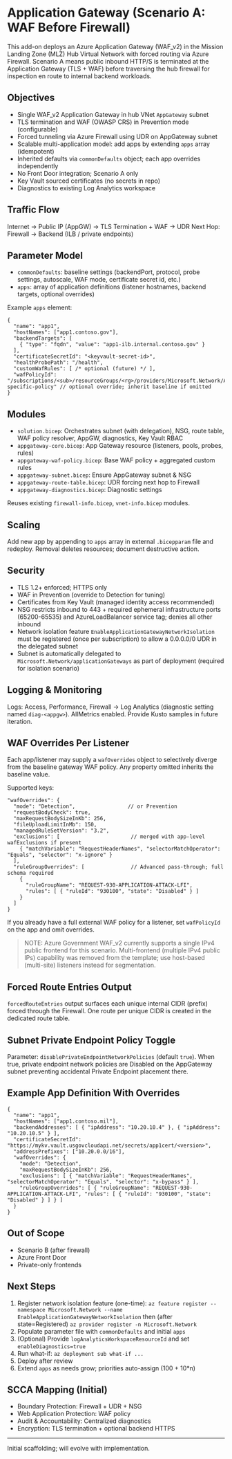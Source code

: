 # Application Gateway (Scenario A: WAF Before Firewall)

This add-on deploys an Azure Application Gateway (WAF_v2) in the Mission Landing Zone (MLZ) Hub Virtual Network with forced routing via Azure Firewall. Scenario A means public inbound HTTP/S is terminated at the Application Gateway (TLS + WAF) before traversing the hub firewall for inspection en route to internal backend workloads.

## Objectives

* Single WAF_v2 Application Gateway in hub VNet `AppGateway` subnet
* TLS termination and WAF (OWASP CRS) in Prevention mode (configurable)
* Forced tunneling via Azure Firewall using UDR on AppGateway subnet
* Scalable multi-application model: add apps by extending `apps` array (idempotent)
* Inherited defaults via `commonDefaults` object; each app overrides independently
* No Front Door integration; Scenario A only
* Key Vault sourced certificates (no secrets in repo)
* Diagnostics to existing Log Analytics workspace

## Traffic Flow

Internet -> Public IP (AppGW) -> TLS Termination + WAF -> UDR Next Hop: Firewall -> Backend (ILB / private endpoints)

## Parameter Model

* `commonDefaults`: baseline settings (backendPort, protocol, probe settings, autoscale, WAF mode, certificate secret id, etc.)
* `apps`: array of application definitions (listener hostnames, backend targets, optional overrides)

Example `apps` element:

```jsonc
{
  "name": "app1",
  "hostNames": ["app1.contoso.gov"],
  "backendTargets": [
    { "type": "fqdn", "value": "app1-ilb.internal.contoso.gov" }
  ],
  "certificateSecretId": "<keyvault-secret-id>",
  "healthProbePath": "/health",
  "customWafRules": [ /* optional (future) */ ],
  "wafPolicyId": "/subscriptions/<sub>/resourceGroups/<rg>/providers/Microsoft.Network/ApplicationGatewayWebApplicationFirewallPolicies/app1-specific-policy" // optional override; inherit baseline if omitted
}
```

## Modules

* `solution.bicep`: Orchestrates subnet (with delegation), NSG, route table, WAF policy resolver, AppGW, diagnostics, Key Vault RBAC
* `appgateway-core.bicep`: App Gateway resource (listeners, pools, probes, rules)
* `appgateway-waf-policy.bicep`: Base WAF policy + aggregated custom rules
* `appgateway-subnet.bicep`: Ensure AppGateway subnet & NSG
* `appgateway-route-table.bicep`: UDR forcing next hop to Firewall
* `appgateway-diagnostics.bicep`: Diagnostic settings

Reuses existing `firewall-info.bicep`, `vnet-info.bicep` modules.

## Scaling

Add new app by appending to `apps` array in external `.bicepparam` file and redeploy. Removal deletes resources; document destructive action.

## Security

* TLS 1.2+ enforced; HTTPS only
* WAF in Prevention (override to Detection for tuning)
* Certificates from Key Vault (managed identity access recommended)
* NSG restricts inbound to 443 + required ephemeral infrastructure ports (65200-65535) and AzureLoadBalancer service tag; denies all other inbound
* Network isolation feature `EnableApplicationGatewayNetworkIsolation` must be registered (once per subscription) to allow a 0.0.0.0/0 UDR in the delegated subnet
* Subnet is automatically delegated to `Microsoft.Network/applicationGateways` as part of deployment (required for isolation scenario)

## Logging & Monitoring

Logs: Access, Performance, Firewall -> Log Analytics (diagnostic setting named `diag-<appgw>`). AllMetrics enabled. Provide Kusto samples in future iteration.

## WAF Overrides Per Listener

Each app/listener may supply a `wafOverrides` object to selectively diverge from the baseline gateway WAF policy. Any property omitted inherits the baseline value.

Supported keys:

```jsonc
"wafOverrides": {
  "mode": "Detection",                 // or Prevention
  "requestBodyCheck": true,
  "maxRequestBodySizeInKb": 256,
  "fileUploadLimitInMb": 150,
  "managedRuleSetVersion": "3.2",
  "exclusions": [                       // merged with app-level wafExclusions if present
    { "matchVariable": "RequestHeaderNames", "selectorMatchOperator": "Equals", "selector": "x-ignore" }
  ],
  "ruleGroupOverrides": [               // Advanced pass-through; full schema required
    {
      "ruleGroupName": "REQUEST-930-APPLICATION-ATTACK-LFI",
      "rules": [ { "ruleId": "930100", "state": "Disabled" } ]
    }
  ]
}
```

If you already have a full external WAF policy for a listener, set `wafPolicyId` on the app and omit overrides.


> NOTE: Azure Government WAF_v2 currently supports a single IPv4 public frontend for this scenario. Multi-frontend (multiple IPv4 public IPs) capability was removed from the template; use host-based (multi-site) listeners instead for segmentation.

## Forced Route Entries Output

`forcedRouteEntries` output surfaces each unique internal CIDR (prefix) forced through the Firewall. One route per unique CIDR is created in the dedicated route table.

## Subnet Private Endpoint Policy Toggle

Parameter: `disablePrivateEndpointNetworkPolicies` (default `true`). When true, private endpoint network policies are Disabled on the AppGateway subnet preventing accidental Private Endpoint placement there.

## Example App Definition With Overrides

```jsonc
{
  "name": "app1",
  "hostNames": ["app1.contoso.mil"],
  "backendAddresses": [ { "ipAddress": "10.20.10.4" }, { "ipAddress": "10.20.10.5" } ],
  "certificateSecretId": "https://mykv.vault.usgovcloudapi.net/secrets/app1cert/<version>",
  "addressPrefixes": ["10.20.0.0/16"],
  "wafOverrides": {
    "mode": "Detection",
    "maxRequestBodySizeInKb": 256,
    "exclusions": [ { "matchVariable": "RequestHeaderNames", "selectorMatchOperator": "Equals", "selector": "x-bypass" } ],
    "ruleGroupOverrides": [ { "ruleGroupName": "REQUEST-930-APPLICATION-ATTACK-LFI", "rules": [ { "ruleId": "930100", "state": "Disabled" } ] } ]
  }
}
```

## Out of Scope

* Scenario B (after firewall)
* Azure Front Door
* Private-only frontends

## Next Steps

1. Register network isolation feature (one-time): `az feature register --namespace Microsoft.Network --name EnableApplicationGatewayNetworkIsolation` then (after state=Registered) `az provider register -n Microsoft.Network`
2. Populate parameter file with `commonDefaults` and initial `apps`
3. (Optional) Provide `logAnalyticsWorkspaceResourceId` and set `enableDiagnostics=true`
4. Run what-if: `az deployment sub what-if ...`
5. Deploy after review
6. Extend `apps` as needs grow; priorities auto-assign (100 + 10*n)

## SCCA Mapping (Initial)

* Boundary Protection: Firewall + UDR + NSG
* Web Application Protection: WAF policy
* Audit & Accountability: Centralized diagnostics
* Encryption: TLS termination + optional backend HTTPS

---
Initial scaffolding; will evolve with implementation.
